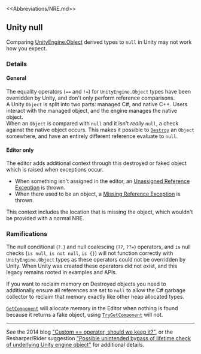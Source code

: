 <<Abbreviations/NRE.md>>
## Unity null
Comparing [UnityEngine.Object](https://docs.unity3d.com/ScriptReference/Object.html) derived types to `null` in Unity may not work how you expect.  

### Details
#### General

The equality operators (`==` and `!=`) for `UnityEngine.Object` types have been overridden by Unity, and don't only perform reference comparisons.  
A Unity `Object` is split into two parts: managed C#, and native C++. Users interact with the managed object, and the engine manages the native object.  
When an `Object` is compared with `null` and it isn't *really* `null`, a check against the native object occurs. This makes it possible to [`Destroy`](https://docs.unity3d.com/ScriptReference/Object.Destroy.html) an `Object` somewhere, and have an entirely different reference evaluate to `null`.  

#### Editor only
The editor adds additional context through this destroyed or faked object which is raised when exceptions occur.  
- When something isn't assigned in the editor, an [Unassigned Reference Exception](../Common%20Errors/Runtime%20Exceptions/UnassignedReferenceException.md) is thrown.   
- When there used to be an object, a [Missing Reference Exception](../Common%20Errors/Runtime%20Exceptions/MissingReferenceException.md) is thrown.

This context includes the location that is missing the object, which wouldn't be provided with a normal NRE.

### Ramifications
The null conditional (`?.`) and null coalescing (`??`, `??=`) operators, and `is` null checks (`is null`, `is not null`, `is {}`) will not function correctly with `UnityEngine.Object` types as these operators could not be overridden by Unity. When Unity was created these operators did not exist, and this legacy remains rooted in examples and APIs.  

If you want to reclaim memory on Destroyed objects you need to additionally ensure all references are set to `null` to allow the C# garbage collector to reclaim that memory exactly like other heap allocated types.  

[`GetComponent`](https://docs.unity3d.com/ScriptReference/GameObject.GetComponent.html) will allocate memory in the Editor when nothing is found because it returns a fake object, using [`TryGetComponent`](https://docs.unity3d.com/ScriptReference/GameObject.TryGetComponent.html) will not.

---
See the 2014 blog ["Custom == operator, should we keep it?"](https://blog.unity.com/technology/custom-operator-should-we-keep-it), or the Resharper/Rider suggestion ["Possible unintended bypass of lifetime check of underlying Unity engine object"](https://github.com/JetBrains/resharper-unity/wiki/Possible-unintended-bypass-of-lifetime-check-of-underlying-Unity-engine-object) for additional details.   